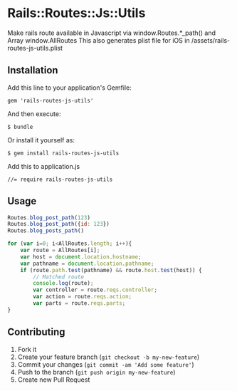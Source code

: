 # Rails::Routes::Js::Utils

Make rails route available in Javascript via window.Routes.*_path() and Array window.AllRoutes
This also generates plist file for iOS in /assets/rails-routes-js-utils.plist

## Installation

Add this line to your application's Gemfile:

    gem 'rails-routes-js-utils'

And then execute:

    $ bundle

Or install it yourself as:

    $ gem install rails-routes-js-utils

Add this to application.js

```
//= require rails-routes-js-utils
```

## Usage

```javascript
Routes.blog_post_path(123)
Routes.blog_post_path({id: 123})
Routes.blog_posts_path()

for (var i=0; i<AllRoutes.length; i++){
    var route = AllRoutes[i];
    var host = document.location.hostname;
    var pathname = document.location.pathname;
    if (route.path.test(pathname) && route.host.test(host)) {
        // Matched route
        console.log(route);
        var controller = route.reqs.controller;
        var action = route.reqs.action;
        var parts = route.reqs.parts; 
}
```



## Contributing

1. Fork it
2. Create your feature branch (`git checkout -b my-new-feature`)
3. Commit your changes (`git commit -am 'Add some feature'`)
4. Push to the branch (`git push origin my-new-feature`)
5. Create new Pull Request
